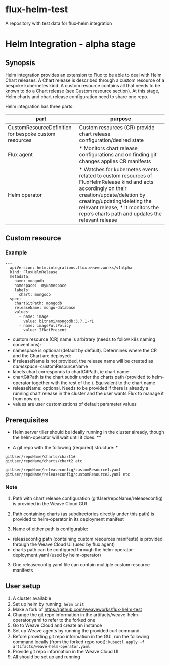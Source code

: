 # flux-helm-test
A repository with test data for flux-helm integration

# Helm Integration - alpha stage

## Synopsis

Helm integration provides an extension to Flux to be able to deal with Helm Chart releases.
A Chart release is described through a custom resource of a bespoke kubernetes kind. A custom resource contains all that needs to be known to do a Chart release (see Custom resource section). At this stage, Helm charts and chart release configuration need to share one repo.

Helm integration has three parts:

| part                   | purpose                       |
|------------------------|-------------------------------|
| CustomResourceDefinition for bespoke custom resources | Custom resources (CR) provide chart release configuration/desired state |
| Flux agent                                            | * Monitors chart release configurations and on finding git changes applies CR manifests |
| Helm operator                                         | * Watches for kubernetes events related to custom resources of FluxHelmRelease kind and acts accordingly on their creation/update/deletion by creating/updating/deleting the relevant release, * It monitors the repo’s charts path and updates the relevant release|

## Custom resource

### Example
```
---
  apiVersion: helm.integrations.flux.weave.works/v1alpha
  kind: FluxHelmRelease
  metadata:
    name: mongodb
    namespace:  myNamespace
    labels:
      chart: mongodb
  spec:
    chartGitPath: mongodb
    releaseName: mongo-database
    values:
      - name: image
        value: bitnami/mongodb:3.7.1-r1
      - name: imagePullPolicy
        value: IfNotPresent
```

 - custom resource (CR) name is arbitrary (needs to follow k8s naming conventions):
 - namespace is optional (default by default). Determines where the CR and the Chart are deployed:
 - If releaseName is not provided, the release name will be created as $namespace-$customResourceName
 - labels.chart corresponds to chartGitPath, ie chart name
 - chartGitPath is the chart subdir under the charts path (provided to helm-operator together with the rest of the ). Equivalent to the chart name
 - releaseName: optional. Needs to be provided if there is already a running chart release in the cluster and the user wants Flux to manage it from now on.
 - values are user customizations of default parameter values

## Prerequisites

* Helm server tiller should be ideally running in the cluster already, though the helm-operator will wait until it does. ** 

* A git repo with the following (required) structure: *

```
gitUser/repoName/charts/chart1# 
gitUser/repoName/charts/chart2 etc

gitUser/repoName/releaseconfig/customResource1.yaml
gitUser/repoName/releaseconfig/customResource2.yaml etc
```

### Note

1. Path with chart release configuration (gitUser/repoName/releaseconfig) is provided in the Weave Cloud GUI

2. Path containing charts (as subdirectories directly under this path) is provided to helm-operator in its deployment manifest

2. Name of either path is configurable:
 - releaseconfig path (containing custom resources manifests) is provided through the Weave Cloud UI (used by flux agent)
 - charts path can be configured through the helm-operator-deployment.yaml (used by helm-operator)
	
3. One releaseconfig yaml file can contain multiple custom resource manifests

## User setup

1. A cluster available
2. Set up helm by running: `helm init`
3. Make a fork of https://github.com/weaveworks/flux-helm-test
4. Change the git repo information in the artifacts/weave-helm-operator.yaml to refer to the forked one
5. Go to Weave Cloud and create an instance
6. Set up Weave agents by running the provided curl command
7. Before providing git repo information in the GUI, run the following command locally (from the forked repo root): `kubectl apply -f artifacts/weave-helm-operator.yaml`
8. Provide git repo information in the Weave Cloud UI
9. All should be set up and running
